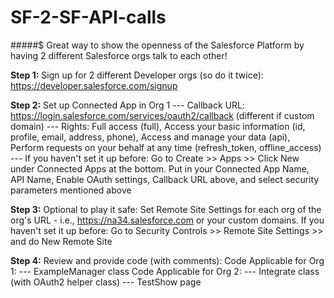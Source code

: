 # SF-2-SF-API-calls
#####$ Great way to show the openness of the Salesforce Platform by having 2 different Salesforce orgs talk to each other!

**Step 1:** Sign up for 2 different Developer orgs (so do it twice): https://developer.salesforce.com/signup

**Step 2:** Set up Connected App in Org 1
--- Callback URL: https://login.salesforce.com/services/oauth2/callback (different if custom domain)
--- Rights: Full access (full), Access your basic information (id, profile, email, address, phone), Access and manage your data (api), Perform requests on your behalf at any time (refresh_token, offline_access)
--- If you haven't set it up before: Go to Create >> Apps >> Click New under Connected Apps at the bottom. Put in your Connected App Name, API Name, Enable OAuth settings, Callback URL above, and select security parameters mentioned above 

**Step 3:** Optional to play it safe: Set Remote Site Settings for each org of the org's URL - i.e., https://na34.salesforce.com	or your custom domains. If you haven't set it up before: Go to Security Controls >> Remote Site Settings >> and do New Remote Site

**Step 4:** Review and provide code (with comments):
Code Applicable for Org 1:
--- ExampleManager class
Code Applicable for Org 2: 
--- Integrate class (with OAuth2 helper class)
--- TestShow page

